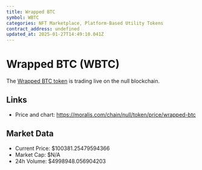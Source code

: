 ```yaml
---
title: Wrapped BTC
symbol: WBTC
categories: NFT Marketplace, Platform-Based Utility Tokens
contract_address: undefined
updated_at: 2025-01-27T14:49:10.041Z
---
```


# Wrapped BTC (WBTC)
The [Wrapped BTC token](https://moralis.com/chain/null/token/price/wrapped-btc) is trading live on the null blockchain.

## Links
- Price and chart: https://moralis.com/chain/null/token/price/wrapped-btc

## Market Data
- Current Price: $100381.25479594366
- Market Cap: $N/A
- 24h Volume: $4998948.056904203
